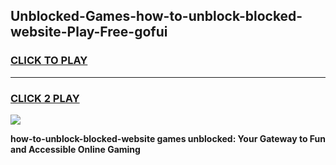 
## Unblocked-Games-how-to-unblock-blocked-website-Play-Free-gofui
<h3>
<a href="https://premium76.site?title=how-to-unblock-blocked-website&ref=20M">CLICK TO PLAY</a></h3>
<hr>

<h3>
<a href="https://premium76.site?title=how-to-unblock-blocked-website&ref=20M">CLICK 2 PLAY</a>
  
</h3>

<a href="https://premium76.site?title=how-to-unblock-blocked-website&ref=19M"><img src="https://clearcache.store/games.png"></a>


**how-to-unblock-blocked-website games unblocked: Your Gateway to Fun and Accessible Online Gaming**
